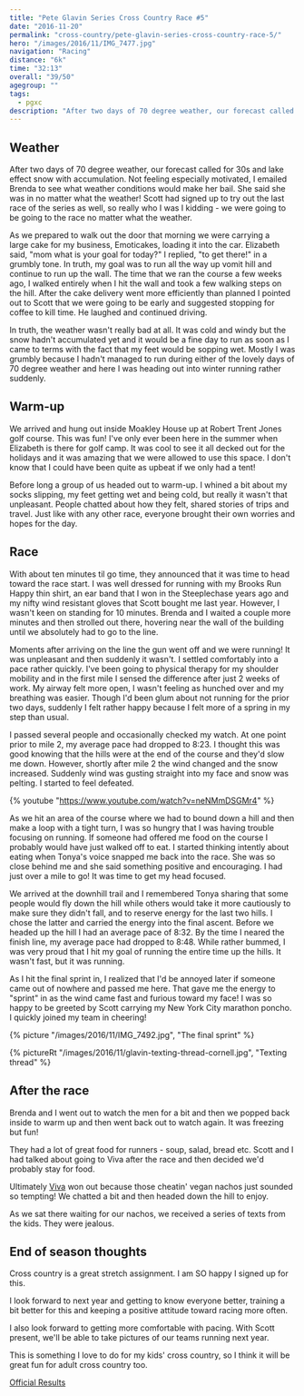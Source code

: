 ```yaml
---
title: "Pete Glavin Series Cross Country Race #5"
date: "2016-11-20"
permalink: "cross-country/pete-glavin-series-cross-country-race-5/"
hero: "/images/2016/11/IMG_7477.jpg"
navigation: "Racing"
distance: "6k"
time: "32:13"
overall: "39/50"
agegroup: ""
tags:
  - pgxc
description: "After two days of 70 degree weather, our forecast called for 30s and lake effect snow with accumulation. Not feeling especially motivated, I emailed Brenda to see what weather conditions would make her bail."
---
```


## Weather

After two days of 70 degree weather, our forecast called for 30s and lake effect snow with accumulation. Not feeling especially motivated, I emailed Brenda to see what weather conditions would make her bail. She said she was in no matter what the weather! Scott had signed up to try out the last race of the series as well, so really who I was I kidding - we were going to be going to the race no matter what the weather.

As we prepared to walk out the door that morning we were carrying a large cake for my business, Emoticakes, loading it into the car. Elizabeth said, "mom what is your goal for today?" I replied, "to get there!" in a grumbly tone. In truth, my goal was to run all the way up vomit hill and continue to run up the wall. The time that we ran the course a few weeks ago, I walked entirely when I hit the wall and took a few walking steps on the hill. After the cake delivery went more efficiently than planned I pointed out to Scott that we were going to be early and suggested stopping for coffee to kill time. He laughed and continued driving.

In truth, the weather wasn't really bad at all. It was cold and windy but the snow hadn't accumulated yet and it would be a fine day to run as soon as I came to terms with the fact that my feet would be sopping wet. Mostly I was grumbly because I hadn't managed to run during either of the lovely days of 70 degree weather and here I was heading out into winter running rather suddenly.

## Warm-up

We arrived and hung out inside Moakley House up at Robert Trent Jones golf course. This was fun! I've only ever been here in the summer when Elizabeth is there for golf camp. It was cool to see it all decked out for the holidays and it was amazing that we were allowed to use this space. I don't know that I could have been quite as upbeat if we only had a tent!

Before long a group of us headed out to warm-up. I whined a bit about my socks slipping, my feet getting wet and being cold, but really it wasn't that unpleasant. People chatted about how they felt, shared stories of trips and travel. Just like with any other race, everyone brought their own worries and hopes for the day.

## Race

With about ten minutes til go time, they announced that it was time to head toward the race start. I was well dressed for running with my Brooks Run Happy thin shirt, an ear band that I won in the Steeplechase years ago and my nifty wind resistant gloves that Scott bought me last year. However, I wasn't keen on standing for 10 minutes. Brenda and I waited a couple more minutes and then strolled out there, hovering near the wall of the building until we absolutely had to go to the line.

Moments after arriving on the line the gun went off and we were running! It was unpleasant and then suddenly it wasn't. I settled comfortably into a pace rather quickly. I've been going to physical therapy for my shoulder mobility and in the first mile I sensed the difference after just 2 weeks of work. My airway felt more open, I wasn't feeling as hunched over and my breathing was easier. Though I'd been glum about not running for the prior two days, suddenly I felt rather happy because I felt more of a spring in my step than usual.

I passed several people and occasionally checked my watch. At one point prior to mile 2, my average pace had dropped to 8:23. I thought this was good knowing that the hills were at the end of the course and they'd slow me down. However, shortly after mile 2 the wind changed and the snow increased. Suddenly wind was gusting straight into my face and snow was pelting. I started to feel defeated.

{% youtube "https://www.youtube.com/watch?v=neNMmDSGMr4" %}

As we hit an area of the course where we had to bound down a hill and then make a loop with a tight turn, I was so hungry that I was having trouble focusing on running. If someone had offered me food on the course I probably would have just walked off to eat. I started thinking intently about eating when Tonya's voice snapped me back into the race. She was so close behind me and she said something positive and encouraging. I had just over a mile to go! It was time to get my head focused.

We arrived at the downhill trail and I remembered Tonya sharing that some people would fly down the hill while others would take it more cautiously to make sure they didn't fall, and to reserve energy for the last two hills. I chose the latter and carried the energy into the final ascent. Before we headed up the hill I had an average pace of 8:32. By the time I neared the finish line, my average pace had dropped to 8:48. While rather bummed, I was very proud that I hit my goal of running the entire time up the hills. It wasn't fast, but it was running.

As I hit the final sprint in, I realized that I'd be annoyed later if someone came out of nowhere and passed me here. That gave me the energy to "sprint" in as the wind came fast and furious toward my face! I was so happy to be greeted by Scott carrying my New York City marathon poncho. I quickly joined my team in cheering!

{% picture "/images/2016/11/IMG_7492.jpg", "The final sprint" %}

{% pictureRt "/images/2016/11/glavin-texting-thread-cornell.jpg", "Texting thread" %}

## After the race

Brenda and I went out to watch the men for a bit and then we popped back inside to warm up and then went back out to watch again. It was freezing but fun!

They had a lot of great food for runners - soup, salad, bread etc. Scott and I had talked about going to Viva after the race and then decided we'd probably stay for food.

Ultimately [Viva](http://www.vivataqueria.com/) won out because those cheatin' vegan nachos just sounded so tempting! We chatted a bit and then headed down the hill to enjoy.

As we sat there waiting for our nachos, we received a series of texts from the kids. They were jealous.

## End of season thoughts

Cross country is a great stretch assignment. I am SO happy I signed up for this.

I look forward to next year and getting to know everyone better, training a bit better for this and keeping a positive attitude toward racing more often.

I also look forward to getting more comfortable with pacing. With Scott present, we'll be able to take pictures of our teams running next year.

This is something I love to do for my kids' cross country, so I think it will be great fun for adult cross country too.

[Official Results](http://results.yentiming.com/2016/xc/PGXC/race5-11-20/women-overall.html)
